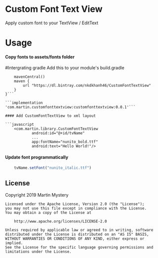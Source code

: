 # Custom Font Text View
Apply custom font to your TextView / EditText

# Usage
#### Copy fonts to assets/fonts folder

#Intergrating gradle
Add this to your module's build.gradle

```repositories {
    mavenCentral()
    maven {
        url "https://dl.bintray.com/nkdkhanh46/CustomFontTextView"
    }
}```

```implementation 'com.martin.customfonttextview:customfonttextview:0.0.1'```

#### Add CustomFontTextView to xml layout

```javascript
    <com.martin.library.CustomFontTextView
            android:id="@+id/tvName"
            ...
            app:fontName="nunito_bold.ttf"
            android:text="Hello World!"/>
```

#### Update font programmatically
```javascript
    tvName.setFont("nunito_italic.ttf")
```

## License
Copyright 2019 Martin Mystery
```
Licensed under the Apache License, Version 2.0 (the "License");
you may not use this file except in compliance with the License.
You may obtain a copy of the License at

    http://www.apache.org/licenses/LICENSE-2.0

Unless required by applicable law or agreed to in writing, software
distributed under the License is distributed on an "AS IS" BASIS,
WITHOUT WARRANTIES OR CONDITIONS OF ANY KIND, either express or implied.
See the License for the specific language governing permissions and
limitations under the License.
```
